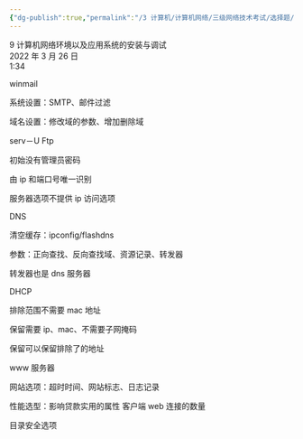 ```yaml
---
{"dg-publish":true,"permalink":"/3 计算机/计算机网络/三级网络技术考试/选择题/9  计算机网络环境以及应用系统的安装与调试/","title":"9  计算机网络环境以及应用系统的安装与调试"}
---
```



9 计算机网络环境以及应用系统的安装与调试  
2022 年 3 月 26 日  
1:34

winmail

系统设置：SMTP、邮件过滤

域名设置：修改域的参数、增加删除域

serv－U Ftp

初始没有管理员密码

由 ip 和端口号唯一识别

服务器选项不提供 ip 访问选项

DNS

清空缓存：ipconfig/flashdns

参数：正向查找、反向查找域、资源记录、转发器

转发器也是 dns 服务器

DHCP

排除范围不需要 mac 地址

保留需要 ip、mac、不需要子网掩码

保留可以保留排除了的地址

www 服务器

网站选项：超时时间、网站标志、日志记录

性能选型：影响贷款实用的属性 客户端 web 连接的数量

目录安全选项